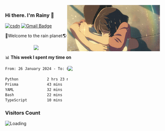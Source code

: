 <img  align='right' height="150" src="https://github.com/LikeRainDay/LikeRainDay/blob/master/pic/img_rain_1.gif?raw=true">



### Hi there. I'm Rainy :lemon:

[![csdn](https://img.shields.io/badge/-csdn-c14438?style=flat-square&logo=c&logoColor=white)](https://blog.csdn.net/qq_15807167)
[![Gmail Badge](https://img.shields.io/badge/-gmail-c14438?style=flat-square&logo=Gmail&logoColor=white&link=mailto:houshuai0816@gmail.com)](mailto:houshuai0816@gmail.com)

🚀Welcome to the rain planet🌎

<center>
<img align='center'  src="https://source.unsplash.com/user/rainyhehe/likes">
</center>

📊 **This week I spent my time on**

<img align='right'   width="300" src="https://github-readme-stats.vercel.app/api?username=LikeRainDay&show_icons=true&title_color=fff&icon_color=79ff97&text_color=9f9f9f&bg_color=151515&count_private=true">

<!--START_SECTION:waka-->

```txt
From: 26 January 2024 - To: 02 February 2024

Python             2 hrs 23 mins   ████████████▓░░░░░░░░░░░░   50.55 %
Prisma             43 mins         ███▓░░░░░░░░░░░░░░░░░░░░░   15.28 %
YAML               32 mins         ██▓░░░░░░░░░░░░░░░░░░░░░░   11.33 %
Bash               22 mins         ██░░░░░░░░░░░░░░░░░░░░░░░   08.04 %
TypeScript         10 mins         █░░░░░░░░░░░░░░░░░░░░░░░░   03.82 %
```

<!--END_SECTION:waka-->

### Visitors Count
<img align="left" src = "https://profile-counter.glitch.me/LikeRainDay/count.svg" alt ="Loading">
